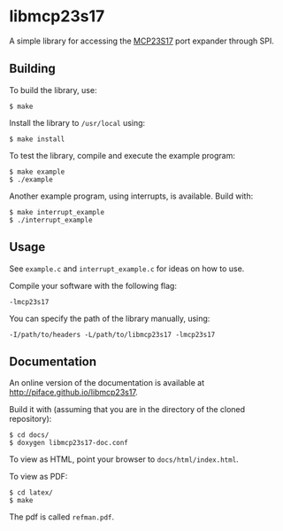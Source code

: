 libmcp23s17
===========

A simple library for accessing the [MCP23S17](http://www.microchip.com/MCP23S17)
port expander through SPI.

Building
--------

To build the library, use:

    $ make

Install the library to `/usr/local` using:

    $ make install

To test the library, compile and execute the example program:

    $ make example
    $ ./example

Another example program, using interrupts, is available. Build with:

    $ make interrupt_example
    $ ./interrupt_example

Usage
-----

See `example.c` and `interrupt_example.c` for ideas on how to use.

Compile your software with the following flag:

    -lmcp23s17

You can specify the path of the library manually, using:

    -I/path/to/headers -L/path/to/libmcp23s17 -lmcp23s17

Documentation
-------------

An online version of the documentation is available at http://piface.github.io/libmcp23s17.

Build it with (assuming that you are in the directory of the cloned repository):

    $ cd docs/
    $ doxygen libmcp23s17-doc.conf

To view as HTML, point your browser to `docs/html/index.html`.

To view as PDF:

    $ cd latex/
    $ make

The pdf is called `refman.pdf`.
